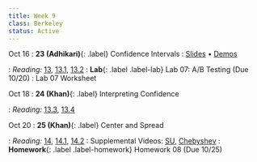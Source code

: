 ```yaml
---
title: Week 9
class: Berkeley
status: Active
---
```


Oct 16
: **23 (Adhikari)**{: .label} Confidence Intervals
  : [Slides](https://docs.google.com/presentation/d/1PRwG2drZqF3XJSBA0XYHPc7jkYsbxut4Usjklck7AEE/edit?usp=sharing) &#8226; [Demos](https://data8.datahub.berkeley.edu/hub/user-redirect/git-pull?repo=https%3A%2F%2Fgithub.com%2Fdata-8%2Fmaterials-fa23&urlpath=tree%2Fmaterials-fa23%2Flec%2Flec23%2Fdata8_fa23_lec23.ipynb&branch=main)
   <!-- &#8226; [Video](https://bcourses.berkeley.edu/courses/1528314/external_tools/78985) -->
: *Reading:* [13](https://inferentialthinking.com/chapters/13/Estimation.html), [13.1](https://inferentialthinking.com/chapters/13/1/Percentiles.html), [13.2](https://inferentialthinking.com/chapters/13/2/Bootstrap.html)
: **Lab**{: .label .label-lab} Lab 07: A/B Testing (Due 10/20)
  : Lab 07 Worksheet

Oct 18
: **24 (Khan)**{: .label} Interpreting Confidence
  <!-- : [Slides]() &#8226; [Demos]()-->
   <!-- &#8226; [Video](https://bcourses.berkeley.edu/courses/1528314/external_tools/78985) -->
: *Reading:* [13.3](https://inferentialthinking.com/chapters/13/3/Confidence_Intervals.html), [13.4](https://inferentialthinking.com/chapters/13/4/Using_Confidence_Intervals.html)

Oct 20
: **25 (Khan)**{: .label} Center and Spread
  <!-- : [Slides]() &#8226; [Demos]()-->
   <!-- &#8226; [Video](https://bcourses.berkeley.edu/courses/1528314/external_tools/78985) -->
: *Reading:* [14](https://inferentialthinking.com/chapters/14/Why_the_Mean_Matters.html), [14.1](https://inferentialthinking.com/chapters/14/1/Properties_of_the_Mean.html), [14.2](https://inferentialthinking.com/chapters/14/2/Variability.html)
  : Supplemental Videos: [SU](https://youtu.be/5R7D1a8ek-w), [Chebyshev](https://youtu.be/Cl01jt8e0JI) 
: **Homework**{: .label .label-homework} Homework 08 (Due 10/25)
